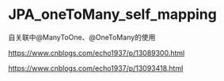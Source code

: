 # JPA_oneToMany_self_mapping
自关联中@ManyToOne、@OneToMany的使用


https://www.cnblogs.com/echo1937/p/13089300.html

https://www.cnblogs.com/echo1937/p/13093418.html
